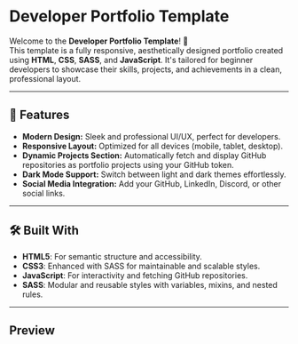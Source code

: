 # Developer Portfolio Template

Welcome to the **Developer Portfolio Template**! 🎉  
This template is a fully responsive, aesthetically designed portfolio created using **HTML**, **CSS**, **SASS**, and **JavaScript**. It's tailored for beginner developers to showcase their skills, projects, and achievements in a clean, professional layout.

---

## 🚀 Features

- **Modern Design:** Sleek and professional UI/UX, perfect for developers.
- **Responsive Layout:** Optimized for all devices (mobile, tablet, desktop).
- **Dynamic Projects Section:** Automatically fetch and display GitHub repositories as portfolio projects using your GitHub token.
- **Dark Mode Support:** Switch between light and dark themes effortlessly.
- **Social Media Integration:** Add your GitHub, LinkedIn, Discord, or other social links.

---

## 🛠️ Built With

- **HTML5**: For semantic structure and accessibility.
- **CSS3**: Enhanced with SASS for maintainable and scalable styles.
- **JavaScript**: For interactivity and fetching GitHub repositories.
- **SASS**: Modular and reusable styles with variables, mixins, and nested rules.

---

## Preview

